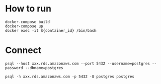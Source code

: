 # How to run
```
docker-compose build 
docker-compose up
docker exec -it ${container_id} /bin/bash
```

# Connect
```
psql --host xxx.rds.amazonaws.com --port 5432 --username=postgres --password --dbname=postgres
```

```
psql -h xxx.rds.amazonaws.com -p 5432 -U postgres postgres
```



